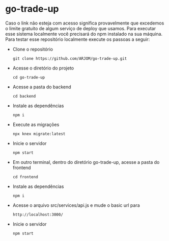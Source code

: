 # go-trade-up

Caso o link não esteja com acesso significa provavelmente que excedemos o limite gratuito de algum serviço de deploy que usamos.
Para executar esse sistema localmente você precisará do npm instalado na sua máquina.
Para testar esse repositório localmente execute os passoas a seguir:

- Clone o repositório
  
  `git clone https://github.com/ARJOM/go-trade-up.git`
- Acesse o diretório do projeto
  
  `cd go-trade-up`
- Acesse a pasta do backend
  
  `cd backend`
- Instale as dependências
  
  `npm i`
- Execute as migrações

  `npx knex migrate:latest`
- Inicie o servidor
  
  `npm start`

- Em outro terminal, dentro do diretório go-trade-up, acesse a pasta do frontend
  
  `cd frontend`
- Instale as dependências
  
  `npm i`
  
- Acesse o arquivo src/services/api.js e mude o basic url para
  
  `http://localhost:3000/`

- Inicie o servidor
  
  `npm start`
